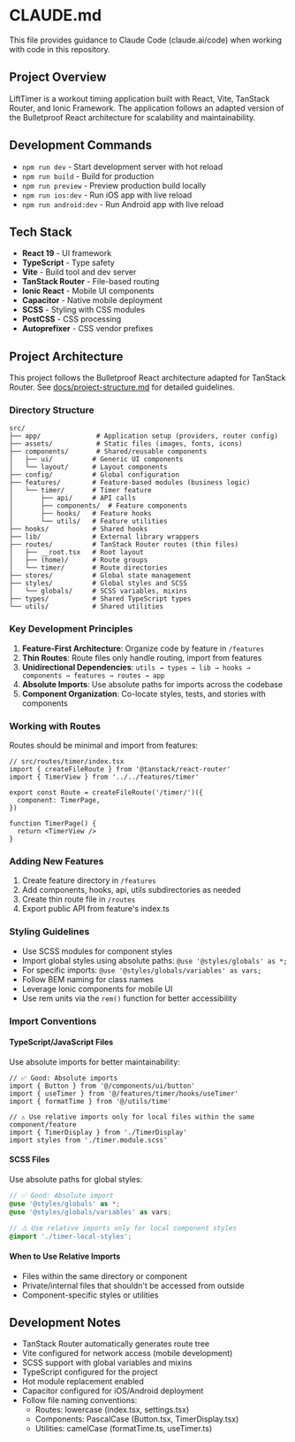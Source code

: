 # CLAUDE.md

This file provides guidance to Claude Code (claude.ai/code) when working with code in this repository.

## Project Overview

LiftTimer is a workout timing application built with React, Vite, TanStack Router, and Ionic Framework. The application follows an adapted version of the Bulletproof React architecture for scalability and maintainability.

## Development Commands

- `npm run dev` - Start development server with hot reload
- `npm run build` - Build for production
- `npm run preview` - Preview production build locally
- `npm run ios:dev` - Run iOS app with live reload
- `npm run android:dev` - Run Android app with live reload

## Tech Stack

- **React 19** - UI framework
- **TypeScript** - Type safety
- **Vite** - Build tool and dev server
- **TanStack Router** - File-based routing
- **Ionic React** - Mobile UI components
- **Capacitor** - Native mobile deployment
- **SCSS** - Styling with CSS modules
- **PostCSS** - CSS processing
- **Autoprefixer** - CSS vendor prefixes

## Project Architecture

This project follows the Bulletproof React architecture adapted for TanStack Router. See [docs/project-structure.md](./docs/project-structure.md) for detailed guidelines.

### Directory Structure

```
src/
├── app/              # Application setup (providers, router config)
├── assets/           # Static files (images, fonts, icons)
├── components/       # Shared/reusable components
│   ├── ui/          # Generic UI components
│   └── layout/      # Layout components
├── config/          # Global configuration
├── features/        # Feature-based modules (business logic)
│   └── timer/       # Timer feature
│       ├── api/     # API calls
│       ├── components/  # Feature components
│       ├── hooks/   # Feature hooks
│       └── utils/   # Feature utilities
├── hooks/           # Shared hooks
├── lib/             # External library wrappers
├── routes/          # TanStack Router routes (thin files)
│   ├── __root.tsx   # Root layout
│   ├── (home)/      # Route groups
│   └── timer/       # Route directories
├── stores/          # Global state management
├── styles/          # Global styles and SCSS
│   └── globals/     # SCSS variables, mixins
├── types/           # Shared TypeScript types
└── utils/           # Shared utilities
```

### Key Development Principles

1. **Feature-First Architecture**: Organize code by feature in `/features`
2. **Thin Routes**: Route files only handle routing, import from features
3. **Unidirectional Dependencies**: `utils → types → lib → hooks → components → features → routes → app`
4. **Absolute Imports**: Use absolute paths for imports across the codebase
5. **Component Organization**: Co-locate styles, tests, and stories with components

### Working with Routes

Routes should be minimal and import from features:

```tsx
// src/routes/timer/index.tsx
import { createFileRoute } from '@tanstack/react-router'
import { TimerView } from '../../features/timer'

export const Route = createFileRoute('/timer/')({
  component: TimerPage,
})

function TimerPage() {
  return <TimerView />
}
```

### Adding New Features

1. Create feature directory in `/features`
2. Add components, hooks, api, utils subdirectories as needed
3. Create thin route file in `/routes`
4. Export public API from feature's index.ts

### Styling Guidelines

- Use SCSS modules for component styles
- Import global styles using absolute paths: `@use '@styles/globals' as *;`
- For specific imports: `@use '@styles/globals/variables' as vars;`
- Follow BEM naming for class names
- Leverage Ionic components for mobile UI
- Use rem units via the `rem()` function for better accessibility

### Import Conventions

#### TypeScript/JavaScript Files
Use absolute imports for better maintainability:

```tsx
// ✅ Good: Absolute imports
import { Button } from '@/components/ui/button'
import { useTimer } from '@/features/timer/hooks/useTimer'
import { formatTime } from '@/utils/time'

// ⚠️ Use relative imports only for local files within the same component/feature
import { TimerDisplay } from './TimerDisplay'
import styles from './timer.module.scss'
```

#### SCSS Files
Use absolute paths for global styles:

```scss
// ✅ Good: Absolute import
@use '@styles/globals' as *;
@use '@styles/globals/variables' as vars;

// ⚠️ Use relative imports only for local component styles
@import './timer-local-styles';
```

#### When to Use Relative Imports
- Files within the same directory or component
- Private/internal files that shouldn't be accessed from outside
- Component-specific styles or utilities

## Development Notes

- TanStack Router automatically generates route tree
- Vite configured for network access (mobile development)
- SCSS support with global variables and mixins
- TypeScript configured for the project
- Hot module replacement enabled
- Capacitor configured for iOS/Android deployment
- Follow file naming conventions:
  - Routes: lowercase (index.tsx, settings.tsx)
  - Components: PascalCase (Button.tsx, TimerDisplay.tsx)
  - Utilities: camelCase (formatTime.ts, useTimer.ts)